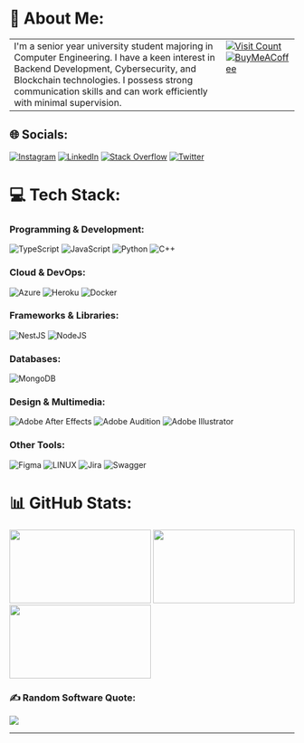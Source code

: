 # 💫 About Me:

<table>
    <tr>
        <td valign="top" width="80%">
            I'm a senior year university student majoring in Computer Engineering. I have a keen interest in Backend Development, Cybersecurity, and Blockchain technologies. I possess strong communication skills and can work efficiently with minimal supervision.
        </td>
        <td valign="top">
            <a href="https://visitcount.itsvg.in">
                <img src="https://visitcount.itsvg.in/api?id=sleda&icon=9&color=1" alt="Visit Count">
            </a>
            <br>
            <a href="https://buymeacoffee.com/https://bmc.link/bysleda">
                <img src="https://img.shields.io/badge/Buy%20Me%20A%20Coffee-ffdd00?style=for-the-badge&logo=buy-me-a-coffee&logoColor=black" alt="BuyMeACoffee">
            </a>
        </td>
    </tr>
</table>



## 🌐 Socials:
[![Instagram](https://img.shields.io/badge/Instagram-%23E4405F.svg?logo=Instagram&logoColor=white)](https://instagram.com/ihsanersen) [![LinkedIn](https://img.shields.io/badge/LinkedIn-%230077B5.svg?logo=linkedin&logoColor=white)](https://linkedin.com/in/-root) [![Stack Overflow](https://img.shields.io/badge/-Stackoverflow-FE7A16?logo=stack-overflow&logoColor=white)](https://stackoverflow.com/users/13002054) [![Twitter](https://img.shields.io/badge/Twitter-%231DA1F2.svg?logo=Twitter&logoColor=white)](https://twitter.com/azsleda) 

# 💻 Tech Stack:

### Programming & Development:
![TypeScript](https://img.shields.io/badge/typescript-%23007ACC.svg?style=for-the-badge&logo=typescript&logoColor=white) ![JavaScript](https://img.shields.io/badge/javascript-%23323330.svg?style=for-the-badge&logo=javascript&logoColor=%23F7DF1E) ![Python](https://img.shields.io/badge/python-3670A0?style=for-the-badge&logo=python&logoColor=ffdd54) ![C++](https://img.shields.io/badge/c++-%2300599C.svg?style=for-the-badge&logo=c%2B%2B&logoColor=white) 

### Cloud & DevOps:
![Azure](https://img.shields.io/badge/azure-%230072C6.svg?style=for-the-badge&logo=azure-devops&logoColor=white) ![Heroku](https://img.shields.io/badge/heroku-%23430098.svg?style=for-the-badge&logo=heroku&logoColor=white) ![Docker](https://img.shields.io/badge/docker-%230db7ed.svg?style=for-the-badge&logo=docker&logoColor=white)

### Frameworks & Libraries:
![NestJS](https://img.shields.io/badge/nestjs-%23E0234E.svg?style=for-the-badge&logo=nestjs&logoColor=white) ![NodeJS](https://img.shields.io/badge/node.js-6DA55F?style=for-the-badge&logo=node.js&logoColor=white) 

### Databases:
![MongoDB](https://img.shields.io/badge/MongoDB-%234ea94b.svg?style=for-the-badge&logo=mongodb&logoColor=white) 

### Design & Multimedia:
![Adobe After Effects](https://img.shields.io/badge/Adobe%20After%20Effects-9999FF.svg?style=for-the-badge&logo=Adobe%20After%20Effects&logoColor=white) ![Adobe Audition](https://img.shields.io/badge/Adobe%20Audition-9999FF.svg?style=for-the-badge&logo=Adobe%20Audition&logoColor=white) ![Adobe Illustrator](https://img.shields.io/badge/adobeillustrator-%23FF9A00.svg?style=for-the-badge&logo=adobeillustrator&logoColor=white)

### Other Tools:
![Figma](https://img.shields.io/badge/figma-%23F24E1E.svg?style=for-the-badge&logo=figma&logoColor=white) ![LINUX](https://img.shields.io/badge/Linux-FCC624?style=for-the-badge&logo=linux&logoColor=black) ![Jira](https://img.shields.io/badge/jira-%230A0FFF.svg?style=for-the-badge&logo=jira&logoColor=white) ![Swagger](https://img.shields.io/badge/-Swagger-%23Clojure?style=for-the-badge&logo=swagger&logoColor=white)

# 📊 GitHub Stats:
<p align="left">
  <img height="130em" width="250em" src="https://github-readme-stats.vercel.app/api?username=sleda&theme=dark&hide_border=true&include_all_commits=false&count_private=true" />
  <img height="130em" width="250em" src="https://github-readme-streak-stats.herokuapp.com/?user=sleda&theme=dark&hide_border=true" />
  <img height="130em" width="250em" src="https://github-readme-stats.vercel.app/api/top-langs/?username=sleda&theme=dark&hide_border=true&include_all_commits=false&count_private=true&layout=compact" />
</p>


### ✍️ Random Software Quote:
![](https://quotes-github-readme.vercel.app/api?type=horizontal&theme=dark)

---


